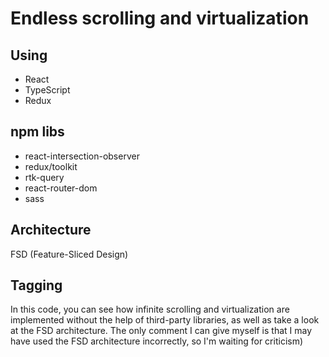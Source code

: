 # Endless scrolling and virtualization

## Using

* React
* TypeScript
* Redux

## npm libs
* react-intersection-observer
* redux/toolkit
* rtk-query
* react-router-dom
* sass

## Architecture

FSD (Feature-Sliced Design)

## Tagging
In this code, you can see how infinite scrolling and virtualization are implemented without the help of third-party libraries, as well as take a look at the FSD architecture. The only comment I can give myself is that I may have used the FSD architecture incorrectly, so I'm waiting for criticism)
